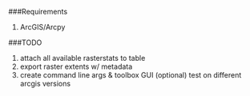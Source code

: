 ###Requirements
1. ArcGIS/Arcpy


###TODO
1. attach all available rasterstats to table
2. export raster extents w/ metadata
3. create command line args & toolbox GUI
(optional) test on different arcgis versions